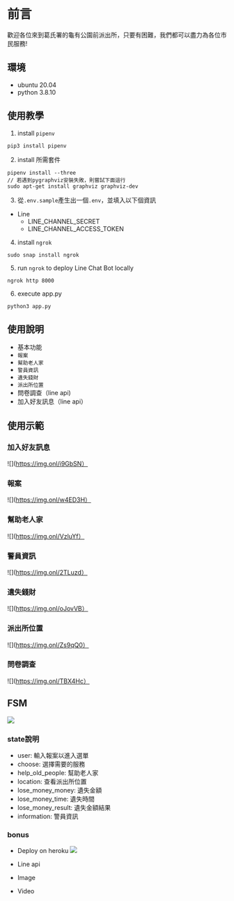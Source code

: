 # 前言
歡迎各位來到葛氏署的龜有公園前派出所，只要有困難，我們都可以盡力為各位市民服務!
## 環境
- ubuntu 20.04
- python 3.8.10
## 使用教學
1. install `pipenv`
```shell
pip3 install pipenv
```
2. install 所需套件
```shell
pipenv install --three
// 若遇到pygraphviz安裝失敗，則嘗試下面這行
sudo apt-get install graphviz graphviz-dev
```
3. 從`.env.sample`產生出一個`.env`，並填入以下個資訊

- Line
    - LINE_CHANNEL_SECRET
    - LINE_CHANNEL_ACCESS_TOKEN
4. install `ngrok`

```shell
sudo snap install ngrok
```
5. run `ngrok` to deploy Line Chat Bot locally
```shell
ngrok http 8000
```
6. execute app.py
```shell
python3 app.py
```
## 使用說明
- 基本功能
- `報案`
- `幫助老人家`
- `警員資訊`
- `遺失錢財`
- `派出所位置`
- 問卷調查（line api)
- 加入好友訊息（line api）
## 使用示範

### 加入好友訊息
![](https://img.onl/i9GbSN）

### 報案
![](https://img.onl/w4ED3H）
 
### 幫助老人家
![](https://img.onl/VzluYf）

### 警員資訊
![](https://img.onl/2TLuzd）

### 遺失錢財
![](https://img.onl/oJovVB）

### 派出所位置
![](https://img.onl/Zs9qQ0）

### 問卷調查
![](https://img.onl/TBX4Hc）

## FSM
![](https://img.onl/1zBDsZ)

### state說明
- user: 輸入報案以進入選單
- choose: 選擇需要的服務
- help_old_people: 幫助老人家
- location: 查看派出所位置
- lose_money_money: 遺失金額
- lose_money_time: 遺失時間
- lose_money_result: 遺失金額結果
- information: 警員資訊

### bonus
- Deploy on heroku
![](https://img.onl/uycMH8)

- Line api

- Image

- Video


